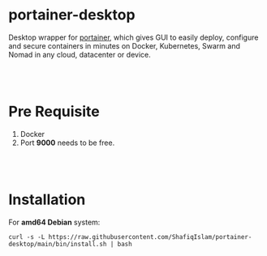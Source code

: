 # portainer-desktop

Desktop wrapper for [portainer](https://www.portainer.io/), which gives GUI to easily deploy, configure and secure containers in minutes on Docker, Kubernetes, Swarm and Nomad in any cloud, datacenter or device.

<br /><br />

# Pre Requisite

1. Docker
2. Port **9000** needs to be free.

<br /><br />

# Installation

For **amd64 Debian** system:

```
curl -s -L https://raw.githubusercontent.com/ShafiqIslam/portainer-desktop/main/bin/install.sh | bash
```
